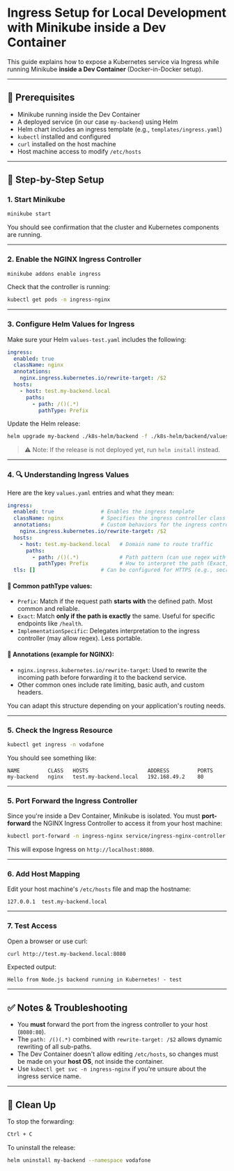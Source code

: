 # Ingress Setup for Local Development with Minikube inside a Dev Container
This guide explains how to expose a Kubernetes service via Ingress while running Minikube **inside a Dev Container** (Docker-in-Docker setup).

---

## 🚀 Prerequisites

- Minikube running inside the Dev Container
- A deployed service (in our case `my-backend`) using Helm
- Helm chart includes an ingress template (e.g., `templates/ingress.yaml`)
- `kubectl` installed and configured
- `curl` installed on the host machine
- Host machine access to modify `/etc/hosts`

---

## 🧱 Step-by-Step Setup

### 1. Start Minikube

```bash
minikube start
```

You should see confirmation that the cluster and Kubernetes components are running.

---

### 2. Enable the NGINX Ingress Controller

```bash
minikube addons enable ingress
```

Check that the controller is running:

```bash
kubectl get pods -n ingress-nginx
```

---

### 3. Configure Helm Values for Ingress

Make sure your Helm `values-test.yaml` includes the following:

```yaml
ingress:
  enabled: true
  className: nginx
  annotations:
    nginx.ingress.kubernetes.io/rewrite-target: /$2
  hosts:
    - host: test.my-backend.local
      paths:
        - path: /()(.*)
          pathType: Prefix
```

Update the Helm release:

```bash
helm upgrade my-backend ./k8s-helm/backend -f ./k8s-helm/backend/values-test.yaml --namespace vodafone
```

> ⚠️ Note: If the release is not deployed yet, run `helm install` instead.

---

### 4. 🔍 Understanding Ingress Values

Here are the key `values.yaml` entries and what they mean:

```yaml
ingress:
  enabled: true               # Enables the ingress template
  className: nginx            # Specifies the ingress controller class (e.g., nginx, traefik)
  annotations:                # Custom behaviors for the ingress controller
    nginx.ingress.kubernetes.io/rewrite-target: /$2
  hosts:
    - host: test.my-backend.local   # Domain name to route traffic
      paths:
        - path: /()(.*)             # Path pattern (can use regex with rewrite)
          pathType: Prefix          # How to interpret the path (Exact, Prefix, ImplementationSpecific)
  tls: []                     # Can be configured for HTTPS (e.g., secretName + hosts)
```

#### 🔹 Common pathType values:
- `Prefix`: Match if the request path **starts with** the defined path. Most common and reliable.
- `Exact`: Match **only if the path is exactly** the same. Useful for specific endpoints like `/health`.
- `ImplementationSpecific`: Delegates interpretation to the ingress controller (may allow regex). Less portable.

#### 🔹 Annotations (example for NGINX):
- `nginx.ingress.kubernetes.io/rewrite-target`: Used to rewrite the incoming path before forwarding it to the backend service.
- Other common ones include rate limiting, basic auth, and custom headers.

You can adapt this structure depending on your application's routing needs.

---


### 5. Check the Ingress Resource

```bash
kubectl get ingress -n vodafone
```

You should see something like:

```
NAME         CLASS   HOSTS                   ADDRESS         PORTS
my-backend   nginx   test.my-backend.local   192.168.49.2    80
```

---

### 5. Port Forward the Ingress Controller

Since you're inside a Dev Container, Minikube is isolated. You must **port-forward** the NGINX Ingress Controller to access it from your host machine:

```bash
kubectl port-forward -n ingress-nginx service/ingress-nginx-controller 8080:80
```

This will expose Ingress on `http://localhost:8080`.

---

### 6. Add Host Mapping

Edit your host machine's `/etc/hosts` file and map the hostname:

```text
127.0.0.1  test.my-backend.local
```

---

### 7. Test Access

Open a browser or use curl:

```bash
curl http://test.my-backend.local:8080
```

Expected output:

```text
Hello from Node.js backend running in Kubernetes! - test
```

---

## ✅ Notes & Troubleshooting

- You **must** forward the port from the ingress controller to your host (`8080:80`).
- The `path: /()(.*)` combined with `rewrite-target: /$2` allows dynamic rewriting of all sub-paths.
- The Dev Container doesn't allow editing `/etc/hosts`, so changes must be made on your **host OS**, not inside the container.
- Use `kubectl get svc -n ingress-nginx` if you're unsure about the ingress service name.

---

## 🧼 Clean Up

To stop the forwarding:

```bash
Ctrl + C
```

To uninstall the release:

```bash
helm uninstall my-backend --namespace vodafone
```
